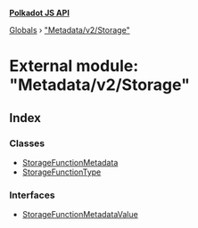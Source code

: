 **[Polkadot JS API](../README.md)**

[Globals](../globals.md) › [&quot;Metadata/v2/Storage&quot;](_metadata_v2_storage_.md)

# External module: "Metadata/v2/Storage"

## Index

### Classes

* [StorageFunctionMetadata](../classes/_metadata_v2_storage_.storagefunctionmetadata.md)
* [StorageFunctionType](../classes/_metadata_v2_storage_.storagefunctiontype.md)

### Interfaces

* [StorageFunctionMetadataValue](../interfaces/_metadata_v2_storage_.storagefunctionmetadatavalue.md)